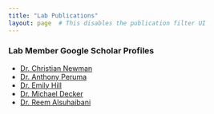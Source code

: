 ```yaml
---
title: "Lab Publications"
layout: page  # This disables the publication filter UI
---
```


### Lab Member Google Scholar Profiles

- [Dr. Christian Newman](https://scholar.google.com/citations?user=hb_08rUAAAAJ&hl=en)
- [Dr. Anthony Peruma](https://scholar.google.com/citations?user=xT1X6coAAAAJ&hl=en)
- [Dr. Emily Hill]()
- [Dr. Michael Decker](https://scholar.google.com/citations?user=2E-jE6IAAAAJ&hl=en)
- [Dr. Reem Alsuhaibani](https://scholar.google.com/citations?user=njiHhRkAAAAJ&hl=en)